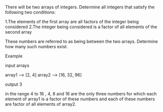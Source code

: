 There will be two arrays of integers. Determine all integers that satisfy the following two conditions:

1.The elements of the first array are all factors of the integer being considered
2.The integer being considered is a factor of all elements of the second array

These numbers are referred to as being between the two arrays. Determine how many such numbers exist.

Example

input arrays

array1 --> [2, 4]
array2 --> [16, 32, 96]

output
3

in the range 4 to 16 , 4, 8 and 16 are the only three numbers for which each element of array1 is a factor of these numbers and each of these numbers are factor of all elements of array2.